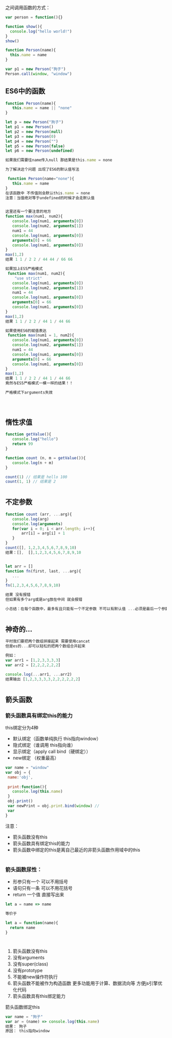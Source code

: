 
之间调用函数的方式：

```javascript
var person = function(){}

function show(){
  console.log("hello world!")
}
show()

function Person(name){
  this.name = name
}

var p1 = new Person("狗子")
Person.call(window, "window")
```

 ## ES6中的函数
 
 ```javascript
 function Person(name){
    this.name = name || "none"
 }
 
 let p = new Person("狗子")
 let p1 = new Person()
 let p2 = new Person(null)
 let p3 = new Person(0)
 let p4 = new Person("")
 let p5 = new Person(false)
 let p6 = new Person(undefined)
 
 如果我们需要往name传入null 那结果是this.name = none
 
 为了解决这个问题 出现了ES6的默认值写法
 
  function Person(name="none"){
    this.name = name
 }
 在该函数中 不传值则会默认this.name = none
 注意：当值绝对等于undefined的时候才会走默认值
 
 
 这里还有一个要注意的地方 
 function max(num1, num2){
    console.log(num1, arguments[0])
    console.log(num2, arguments[1])
    num1 = 44
    console.log(num1, arguments[0])
    arguments[0] = 66
    console.log(num1, arguments[0])
 }
 max(1,2)
 结果 1 1 / 2 2 / 44 44 / 66 66
 
 如果加上ES5严格模式
  function max(num1, num2){
     "use strict"
    console.log(num1, arguments[0])
    console.log(num2, arguments[1])
    num1 = 44
    console.log(num1, arguments[0])
    arguments[0] = 66
    console.log(num1, arguments[0])
 }
 max(1,2)
 结果 1 1 / 2 2 / 44 1 / 44 66
 
 如果使用ES6的赋值表达
  function max(num1 = 1, num2){ 
    console.log(num1, arguments[0])
    console.log(num2, arguments[1])
    num1 = 44
    console.log(num1, arguments[0])
    arguments[0] = 66
    console.log(num1, arguments[0])
 }
 max(1,2)
 结果 1 1 / 2 2 / 44 1 / 44 66
 竟然与ES5严格模式一模一样的结果！！
 
 严格模式下arguments失效
 
  
 ```
 #
 ## 惰性求值
 ```javascript
 function getValue(){
    console.log("hello")
    return 99
 }
 
 function count (n, m = getValue()){
    console.log(n + m)
 }
 
 count(1) // 结果是 hello 100
 count(1, 1) // 结果是 2
 ```
 
 #
 ## 不定参数
 
 ```JavaScript
 function count (arr, ...arg){
    console.log(arg)
    console.log(arguments)
    for(var i = 0; i < arr.length; i++){
        arr[i] = arg[i] + 1
    }
 }
 count([], 1,2,3,4,5,6,7,8,9,10) 
 结果：[],  [],1,2,3,4,5,6,7,8,9,10
 
 
 let arr = []
 function fn(first, last, ...arg){
    ...
 }
 fn(1,2,3,4,5,6,7,8,9,10)
 
 结果 没有报错
 但如果有多个arg或是arg放在中间 就会报错 
 
 小总结：在每个函数中，最多有且只能有一个不定参数 不可以有默认值 ...必须是最后一个参数
 ```
 
 # 
 ## 神奇的...
 
 ```javascript
 平时我们要把两个数组拼接起来 需要使用cancat
 但是es的...却可以轻松的把两个数组合并起来
 
 例如：
 var arr1 = [1,2,3,3,3,3]
 var arr2 = [2,2,2,2,2,2]
 
 console.log(...arr1, ...arr2)
 结果输出 [1,2,3,3,3,3,2,2,2,2,2,2]
 ```
 
 #
 ## 箭头函数
 ### 箭头函数具有绑定this的能力
 this绑定分为4种
 - 默认绑定（函数单纯执行 this指向window）
 - 隐式绑定（谁调用 this指向谁）
 - 显示绑定（apply call bind（硬绑定））
 - new绑定 （权重最高）
 
 ```javascript
 var name = "window"
 var obj = {
  name:'obj',
  
  print:function(){
    console.log(this.name)
  }
  obj.print()
  var newPrint = obj.print.bind(window) //
  var 
 }
 ```
 注意：
 - 箭头函数没有this 
 - 箭头函数具有绑定this的能力
 - 箭头函数中绑定的this是离自己最近的非箭头函数作用域中的this
 #
 ### 箭头函数尿性：
- 形参只有一个 可以不用括号
- 语句只有一条 可以不用花括号
- return 一个值 直接写出来
```javascript
let a = name => name

等价于

let a = function(name){
  return name
}
```

# 
1. 箭头函数没有this
1. 没有arguments
1. 没有super(class)
1. 没有prototype
1. 不能被new操作符执行
1. 箭头函数不能被作为构造函数 更多功能用于计算、数据流向等 方便js引擎优化代码
1. 箭头函数具有this绑定能力


箭头函数绑定this
```javascript
var name = "狗子"
var ar = (name) => console.log(this.name) 
结果： 狗子
原因： this指向window
  
```
